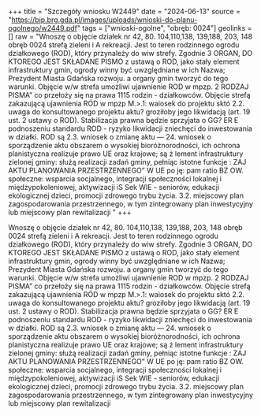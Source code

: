 +++
title = "Szczegóły wniosku W2449"
date = "2024-06-13"
source = "https://bip.brg.gda.pl/images/uploads/wnioski-do-planu-ogolnego/w2449.pdf"
tags = ["wnioski-ogolne", "obręb: 0024"]
geolinks = []
raw = "Wnoszę o objęcie działek nr 42, 80. 104,110,138, 139,188, 203, 148 obręb 0024 strefą zieleni i A rekreacji. Jest to teren rodzinnego ogrodu działkowego (ROD), który przynależy do wiw strefy. Zgodnie 3 ORGAN, DO KTOREGO JEST SKŁADANE PISMO z ustawą o ROD, jako stały element infrastruktury gmin, ogrody winny być uwzględniane w ich Nazwa; Prezydent Miasta Gdańska rozwoju. a organy gmin tworzyć do tego warunki. Objęcie w/w strefa umożliwi ujawnienie ROD w mpzp. 2 RODZAJ PISMA” co przełoży się na prawa 1115 rodzin - działkowców. Objęcie strefą zakazującą ujawnienia RÓD w mpzp M.>.1: waiosek do projektu sktó 2.2. uwaga do konsultowanego projektu aktu? groziłoby jego likwidacją (art. 19 ust. 2 ustawy o ROD). Stabilizacja prawna będzie sprzyjata  o GG? ER E podnoszeniu standardu ROD - ryzyko likwidacji zniechęci do inwestowania w działki. ROD są 2.3. wniosek o zmianę aktu — 24. wniosek o sporządzenie aktu obszarem o wysokiej bioróżnorodności, ich ochrona planistyczna realizuje prawo UE oraz krajowe; są ż lement infrastruktury zielonej gminy: służą realizacji zadań gminy, pełniąc istotne funkcje : ZAJ AKTU PLANOWANIA PRZESTRZENNEGO” W UE po ję: pam ratio BZ OW. społeczne: wsparcia socjalnego, integracji społeczności lokalnej i międzypokoleniowej, aktywizacji iS Sek WIE - seniorów, edukacji ekologicznej dzieci, promocji zdrowego trybu życia. 3.2. miejscowy plan zagospodarowania przestrzennego, w tym zintegrowany plan inwestycyjny lub miejscowy plan rewitalizacji "
+++

Wnoszę o objęcie działek nr 42, 80. 104,110,138, 139,188, 203, 148 obręb 0024 strefą zieleni i
A rekreacji. Jest to teren rodzinnego ogrodu działkowego (ROD), który przynależy do wiw strefy. Zgodnie
3 ORGAN, DO KTOREGO JEST SKŁADANE PISMO z ustawą o ROD, jako stały element infrastruktury gmin, ogrody winny być uwzględniane w ich
Nazwa; Prezydent Miasta Gdańska rozwoju. a organy gmin tworzyć do tego warunki. Objęcie w/w strefa umożliwi ujawnienie ROD w mpzp.
2 RODZAJ PISMA” co przełoży się na prawa 1115 rodzin - działkowców. Objęcie strefą zakazującą ujawnienia RÓD w mpzp
M.>.1: waiosek do projektu sktó 2.2. uwaga do konsultowanego projektu aktu? groziłoby jego likwidacją (art. 19 ust. 2 ustawy o ROD). Stabilizacja prawna będzie sprzyjata
 o GG? ER E podnoszeniu standardu ROD - ryzyko likwidacji zniechęci do inwestowania w działki. ROD są
2.3. wniosek o zmianę aktu — 24. wniosek o sporządzenie aktu obszarem o wysokiej bioróżnorodności, ich ochrona planistyczna realizuje prawo UE oraz krajowe; są
ż lement infrastruktury zielonej gminy: służą realizacji zadań gminy, pełniąc istotne funkcje
: ZAJ AKTU PLANOWANIA PRZESTRZENNEGO” W UE po
ję: pam ratio BZ OW. społeczne: wsparcia socjalnego, integracji społeczności lokalnej i międzypokoleniowej, aktywizacji
iS Sek WIE - seniorów, edukacji ekologicznej dzieci, promocji zdrowego trybu życia.
3.2. miejscowy plan zagospodarowania przestrzennego, w tym zintegrowany plan inwestycyjny lub
miejscowy plan rewitalizacji 


